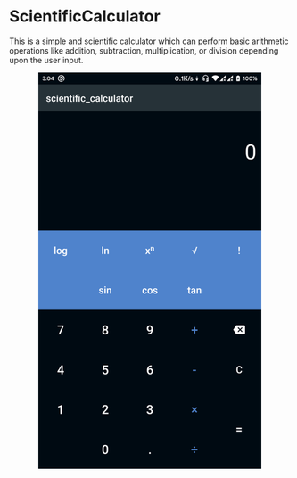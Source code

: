 # ScientificCalculator
This is a simple and scientific calculator which can perform basic arithmetic operations like addition, subtraction, multiplication, or division depending upon the user input.
 
<div align="center">
    <img src="/screenshot_1.png" width="400px"</img>
</div>
